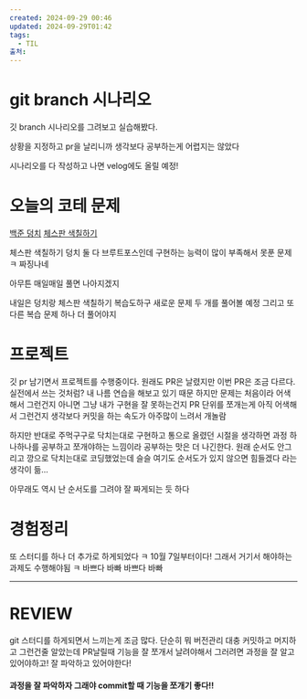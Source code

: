 ```yaml
---
created: 2024-09-29 00:46
updated: 2024-09-29T01:42
tags:
  - TIL
출처: 
---
```

# git branch 시나리오
깃 branch 시나리오를 그려보고 실습해봤다.

상황을 지정하고 pr을 날리니까 생각보다 공부하는게 어렵지는 않았다

시나리오를 다 작성하고 나면 velog에도 올릴 예정!

# 오늘의 코테 문제
[백준 덩치]([https://www.acmicpc.net/status?user_id=edubbubboru22&problem_id=7568&from_mine=1](https://www.acmicpc.net/status?user_id=edubbubboru22&problem_id=7568&from_mine=1))
[체스판 색칠하기]([https://www.acmicpc.net/problem/1018](https://www.acmicpc.net/problem/1018))

체스판 색칠하기 덩치 둘 다 브루트포스인데 구현하는 능력이 많이 부족해서 못푼 문제 ㅋ 짜징나네

아무튼 매일매일 풀면 나아지겠지

내일은 덩치랑 체스판 색칠하기 복습도하구 새로운 문제 두 개를 풀어볼 예정
그리고 또 다른 복습 문제 하나 더 풀어야지


# 프로젝트
깃 pr 남기면서 프로젝트를 수행중이다. 원래도 PR은 날렸지만 이번 PR은 조금 다르다.
실전에서 쓰는 것처럼? 내 나름 연습을 해보고 있기 때문 하지만 문제는 처음이라 어색해서 그런건지 아니면 그냥 내가 구현을 잘 못하는건지
PR 단위를 쪼개는게 아직 어색해서 그런건지
생각보다 커밋을 하는 속도가 아주많이 느려서 개놀람

하지만 반대로 주먹구구로 닥치는대로 구현하고 통으로 올렸던 시절을 생각하면 과정 하나하나를 공부하고 쪼개야하는 느낌이라 공부하는 맛은 더 나긴한다.
원래 순서도 안그리고 깡으로 닥치는대로 코딩했었는데 슬슬 여기도 순서도가 있지 않으면 힘들겠다 라는 생각이 듦...

아무래도 역시 난 순서도를 그려야 잘 짜게되는 듯 하다

# 경험정리
또 스터디를 하나 더 추가로 하게되었다 ㅋ 
10월 7일부터이다! 그래서 거기서 해야하는 과제도 수행해야됨 ㅋ 바쁘다 바빠 바쁘다 바빠

---
# REVIEW
git 스터디를 하게되면서 느끼는게 조금 많다.
단순히 뭐 버전관리 대충 커밋하고 머지하고 그런건줄 알았는데 PR날릴때 기능을 잘 쪼개서 날려야해서 그러려면 과정을 잘 알고있어야하고! 잘 파악하고 있어야한다! 
#### 과정을 잘 파악하자 그래야 commit할 때 기능을 쪼개기 좋다!!


